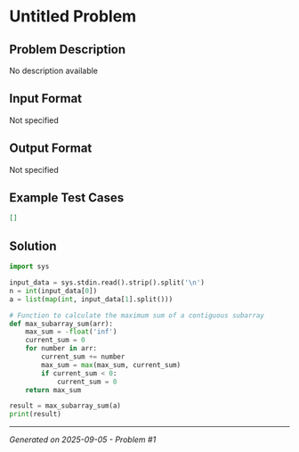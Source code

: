 # Untitled Problem

## Problem Description
No description available

## Input Format
Not specified

## Output Format
Not specified

## Example Test Cases
```json
[]
```

## Solution
```python
import sys

input_data = sys.stdin.read().strip().split('\n')
n = int(input_data[0])
a = list(map(int, input_data[1].split()))

# Function to calculate the maximum sum of a contiguous subarray 
def max_subarray_sum(arr):
    max_sum = -float('inf')
    current_sum = 0
    for number in arr:
        current_sum += number
        max_sum = max(max_sum, current_sum)
        if current_sum < 0:
            current_sum = 0
    return max_sum

result = max_subarray_sum(a)
print(result)
```

---
*Generated on 2025-09-05 - Problem #1*